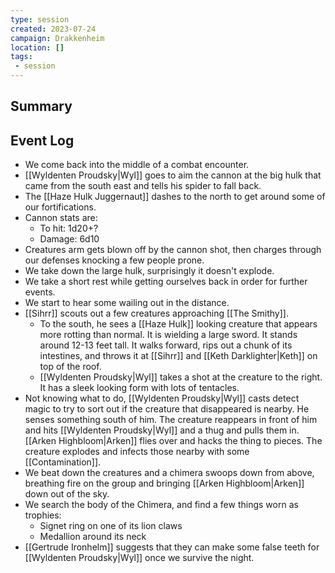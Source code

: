 ```yaml
---
type: session
created: 2023-07-24
campaign: Drakkenheim
location: []
tags:
 - session
---
```



## Summary

## Event Log

- We come back into the middle of a combat encounter.
- [[Wyldenten Proudsky|Wyl]] goes to aim the cannon at the big hulk that came from the south east and tells his spider to fall back.
- The [[Haze Hulk Juggernaut]] dashes to the north to get around some of our fortifications.
- Cannon stats are:
	- To hit: 1d20+?
	- Damage: 6d10
- Creatures arm gets blown off by the cannon shot, then charges through our defenses knocking a few people prone.
- We take down the large hulk, surprisingly it doesn't explode.
- We take a short rest while getting ourselves back in order for further events.
- We start to hear some wailing out in the distance.
- [[Sihrr]] scouts out a few creatures approaching [[The Smithy]].
	- To the south, he sees a [[Haze Hulk]] looking creature that appears more rotting than normal. It is wielding a large sword. It stands around 12-13 feet tall. It walks forward, rips out a chunk of its intestines, and throws it at [[Sihrr]] and [[Keth Darklighter|Keth]] on top of the roof.
	- [[Wyldenten Proudsky|Wyl]] takes a shot at the creature to the right. It has a sleek looking form with lots of tentacles. 
- Not knowing what to do, [[Wyldenten Proudsky|Wyl]] casts detect magic to try to sort out if the creature that disappeared is nearby. He senses something south of him. The creature reappears in front of him and hits [[Wyldenten Proudsky|Wyl]] and a thug and pulls them in. [[Arken Highbloom|Arken]] flies over and hacks the thing to pieces. The creature explodes and infects those nearby with some [[Contamination]].
- We beat down the creatures and a chimera swoops down from above, breathing fire on the group and bringing [[Arken Highbloom|Arken]] down out of the sky.
- We search the body of the Chimera, and find a few things worn as trophies:
	- Signet ring on one of its lion claws
	- Medallion around its neck
- [[Gertrude Ironhelm]] suggests that they can make some false teeth for [[Wyldenten Proudsky|Wyl]] once we survive the night.

